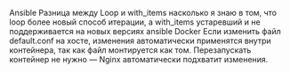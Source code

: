 Ansible
Разница между Loop и with_items насколько я знаю в том, что loop более новый способ итерации, а with_items устаревший и не поддерживается на новых версиях ansible 
Docker 
Если изменить файл default.conf на хосте, изменения автоматически применятся внутри контейнера, так как файл монтируется как том. Перезапускать контейнер не нужно — Nginx автоматически подхватит изменения.
